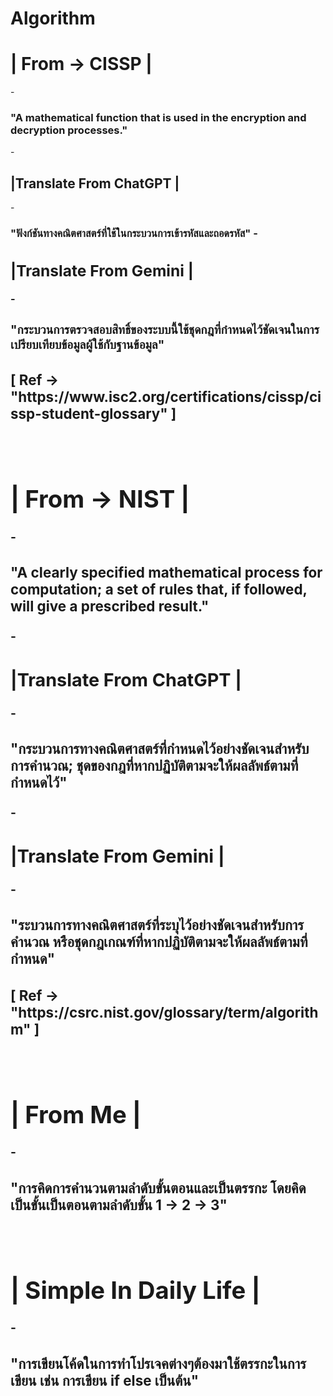 # Algorithm
<h1> | From -> CISSP | </h1>
- <h3> "A mathematical function that is used in the encryption and decryption processes." </h3>
- <h2> |Translate From ChatGPT | </h2>
  - <h3> "ฟังก์ชันทางคณิตศาสตร์ที่ใช้ในกระบวนการเข้ารหัสและถอดรหัส" <h/3>
- <h2> |Translate From Gemini | </h2>
    - <h3> "กระบวนการตรวจสอบสิทธิ์ของระบบนี้ใช้ชุดกฎที่กำหนดไว้ชัดเจนในการเปรียบเทียบข้อมูลผู้ใช้กับฐานข้อมูล" <h/3>
<h3>[ Ref -> "https://www.isc2.org/certifications/cissp/cissp-student-glossary" ]</h3>
<br>
<h1> | From -> NIST | </h1>
- <h3> "A clearly specified mathematical process for computation; a set of rules that, if followed, will give a prescribed result." </h3>
- <h2> |Translate From ChatGPT | </h2>
  - <h3> "กระบวนการทางคณิตศาสตร์ที่กำหนดไว้อย่างชัดเจนสำหรับการคำนวณ; ชุดของกฎที่หากปฏิบัติตามจะให้ผลลัพธ์ตามที่กำหนดไว้" </h3>
- <h2> |Translate From Gemini | </h2>
    - <h3> "ระบวนการทางคณิตศาสตร์ที่ระบุไว้อย่างชัดเจนสำหรับการคำนวณ หรือชุดกฎเกณฑ์ที่หากปฏิบัติตามจะให้ผลลัพธ์ตามที่กำหนด" </h3>
<h3>[ Ref -> "https://csrc.nist.gov/glossary/term/algorithm" ]</h3>
<br>
<h1> | From Me | </h1>
- <h3> "การคิดการคำนวนตามลำดับขั้นตอนและเป็นตรรกะ โดยคิดเป็นขั้นเป็นตอนตามลำดับขั้น 1 -> 2 -> 3" </h3>
<br>
<h1> | Simple In Daily Life | </h1>
- <h3> "การเขียนโค้ดในการทำโปรเจคต่างๆต้องมาใช้ตรรกะในการเขียน เช่น การเขียน if else เป็นต้น" </h3>
